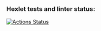 ### Hexlet tests and linter status:
[![Actions Status](https://github.com/jjjHHqqqllkfjf/python-django-developer-project-52/actions/workflows/hexlet-check.yml/badge.svg)](https://github.com/jjjHHqqqllkfjf/python-django-developer-project-52/actions)